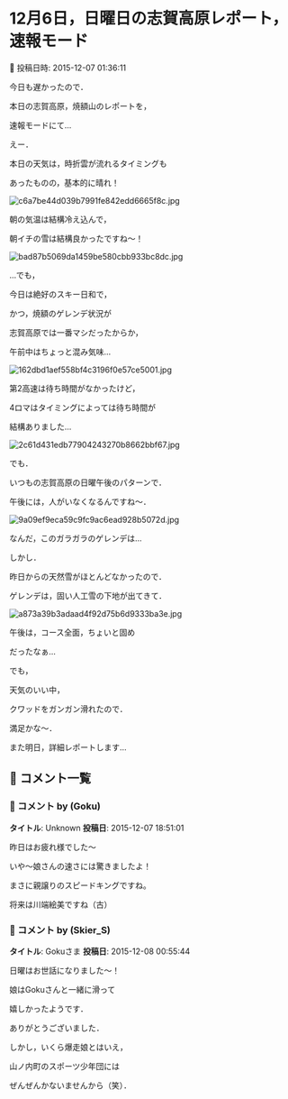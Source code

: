 # 12月6日，日曜日の志賀高原レポート，速報モード

📅 投稿日時: 2015-12-07 01:36:11

今日も遅かったので．


本日の志賀高原，焼額山のレポートを，


速報モードにて…





えー．


本日の天気は，時折雲が流れるタイミングも


あったものの，基本的に晴れ！




![c6a7be44d039b7991fe842edd6665f8c.jpg](images/c6a7be44d039b7991fe842edd6665f8c.jpg)







朝の気温は結構冷え込んで，


朝イチの雪は結構良かったですね～！




![bad87b5069da1459be580cbb933bc8dc.jpg](images/bad87b5069da1459be580cbb933bc8dc.jpg)







…でも，


今日は絶好のスキー日和で，


かつ，焼額のゲレンデ状況が


志賀高原では一番マシだったからか，


午前中はちょっと混み気味…




![162dbd1aef558bf4c3196f0e57ce5001.jpg](images/162dbd1aef558bf4c3196f0e57ce5001.jpg)







第2高速は待ち時間がなかったけど，


4ロマはタイミングによっては待ち時間が


結構ありました…




![2c61d431edb77904243270b8662bbf67.jpg](images/2c61d431edb77904243270b8662bbf67.jpg)







でも．


いつもの志賀高原の日曜午後のパターンで．


午後には，人がいなくなるんですね～．




![9a09ef9eca59c9fc9ac6ead928b5072d.jpg](images/9a09ef9eca59c9fc9ac6ead928b5072d.jpg)




なんだ，このガラガラのゲレンデは…





しかし．


昨日からの天然雪がほとんどなかったので．


ゲレンデは，固い人工雪の下地が出てきて．




![a873a39b3adaad4f92d75b6d9333ba3e.jpg](images/a873a39b3adaad4f92d75b6d9333ba3e.jpg)




午後は，コース全面，ちょいと固め


だったなぁ…





でも，


天気のいい中，


クワッドをガンガン滑れたので．


満足かな～．





また明日，詳細レポートします…

## 💬 コメント一覧

### 💬 コメント by (Goku)
**タイトル**: Unknown
**投稿日**: 2015-12-07 18:51:01

昨日はお疲れ様でした～



いや～娘さんの速さには驚きましたよ！

まさに親譲りのスピードキングですね。



将来は川端絵美ですね（古）

### 💬 コメント by (Skier_S)
**タイトル**: Gokuさま
**投稿日**: 2015-12-08 00:55:44

日曜はお世話になりました～！

娘はGokuさんと一緒に滑って

嬉しかったようです．

ありがとうございました．



しかし，いくら爆走娘とはいえ，

山ノ内町のスポーツ少年団には

ぜんぜんかないませんから（笑）．


